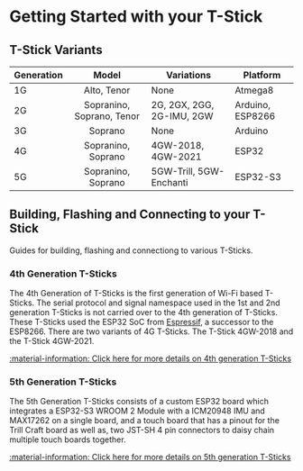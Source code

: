 # Getting Started with your T-Stick

## T-Stick Variants
| Generation |          Model            | Variations                 | Platform                                |
|------------|:-------------------------:|----------------------------|-----------------------------------------|
| 1G         | Alto, Tenor               | None                       | Atmega8                                 |
| 2G         | Sopranino, Soprano, Tenor | 2G, 2GX, 2GG, 2G-IMU, 2GW  | Arduino, ESP8266                        |
| 3G         | Soprano                   | None                       | Arduino                                 |
| 4G         | Sopranino, Soprano        | 4GW-2018, 4GW-2021         | ESP32                                   |
| 5G         | Sopranino, Soprano        | 5GW-Trill, 5GW-Enchanti    | ESP32-S3                                |

## Building, Flashing and Connecting to your T-Stick
Guides for building, flashing and connectiong to various T-Sticks.

### 4th Generation T-Sticks

The 4th Generation of T-Sticks is the first generation of Wi-Fi based T-Sticks. The serial protocol and signal namespace used in the 1st and 2nd generation T-Sticks is not carried over to the 4th generation of T-Sticks. These T-Sticks used the ESP32 SoC from [Espressif](https://www.espressif.com/en/products/socs/esp32), a successor to the ESP8266. There are two variants of 4G T-Sticks. The T-Stick 4GW-2018 and the T-Stick 4GW-2021.

[:material-information: Click here for more details on 4th generation T-Sticks](../designs/tstick-4gw/index.md)

### 5th Generation T-Sticks

The 5th Generation T-Sticks consists of a custom ESP32 board which integrates a ESP32-S3 WROOM 2 Module with a ICM20948 IMU and MAX17262 on a single board, and a touch board that has a pinout for the Trill Craft board as well as, two JST-SH 4 pin connectors to daisy chain multiple touch boards together.

[:material-information: Click here for more details on 5th generation T-Sticks](../designs/tstick-5gw/index.md)